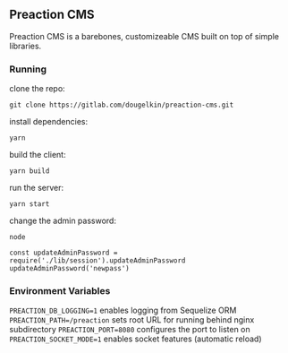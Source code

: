## Preaction CMS

Preaction CMS is a barebones, customizeable CMS built on top of simple libraries.

### Running

clone the repo:

`git clone https://gitlab.com/dougelkin/preaction-cms.git`

install dependencies:

`yarn`

build the client:

`yarn build`

run the server:

`yarn start`

change the admin password:

`node`

```
const updateAdminPassword = require('./lib/session').updateAdminPassword
updateAdminPassword('newpass')
```

### Environment Variables

`PREACTION_DB_LOGGING=1` enables logging from Sequelize ORM
`PREACTION_PATH=/preaction` sets root URL for running behind nginx subdirectory
`PREACTION_PORT=8080` configures the port to listen on
`PREACTION_SOCKET_MODE=1` enables socket features (automatic reload)

